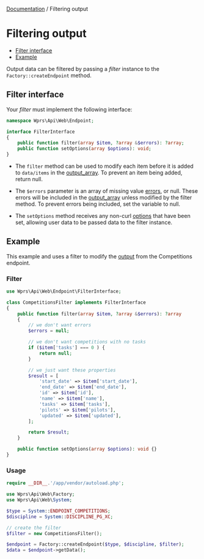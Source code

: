 [Documentation][docs] / Filtering output

# Filtering output

* [Filter interface](#filter-interface)
* [Example](#example)

Output data can be filtered by passing a _filter_ instance to the `Factory::createEndpoint` method.

## Filter interface

Your _filter_ must implement the following interface:

```php
namespace Wprs\Api\Web\Endpoint;

interface FilterInterface
{
    public function filter(array $item, ?array &$errors): ?array;
    public function setOptions(array $options): void;
}
```

* The `filter` method can be used to modify each item before it is added to `data/items` in the
[output_array][output]. To prevent an item being added, return null.

* The `$errors` parameter is an array of missing value [errors][errors], or null. These errors will
be included in the [output_array][output] unless modified by the filter method. To prevent errors
being included, set the variable to null.

* The `setOptions` method receives any non-curl [options][options] that have been set, allowing user
data to be passed data to the filter instance.

## Example

This example and uses a filter to modify the [output][comps-output] from the Competitions endpoint.

### Filter

```php
use Wprs\Api\Web\Endpoint\FilterInterface;

class CompetitionsFilter implements FilterInterface
{
    public function filter(array $item, ?array &$errors): ?array
    {
        // we don't want errors
        $errors = null;

        // we don't want competitions with no tasks
        if ($item['tasks'] === 0 ) {
            return null;
        }

        // we just want these properties
        $result = [
            'start_date' => $item['start_date'],
            'end_date' => $item['end_date'],
            'id' => $item['id'],
            'name' => $item['name'],
            'tasks' => $item['tasks'],
            'pilots' => $item['pilots'],
            'updated' => $item['updated'],
        ];

        return $result;
    }

    public function setOptions(array $options): void {}
}
```

### Usage

```php
require __DIR__.'/app/vendor/autoload.php';

use Wprs\Api\Web\Factory;
use Wprs\Api\Web\System;

$type = System::ENDPOINT_COMPETITIONS;
$discipline = System::DISCIPLINE_PG_XC;

// create the filter
$filter = new CompetitionsFilter();

$endpoint = Factory::createEndpoint($type, $discipline, $filter);
$data = $endpoint->getData();
```

[docs]: 00-intro.md
[options]: 00-intro.md#options
[output]: output.md#output-data
[errors]: output.md#errors
[comps-output]: competitions.md#output
